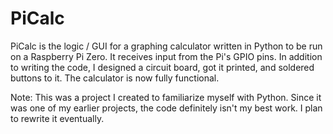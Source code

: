 # PiCalc
PiCalc is the logic / GUI for a graphing calculator written in Python to be run on a Raspberry Pi Zero. It receives input from the Pi's GPIO pins. In addition to writing the code, I designed a circuit board, got it printed, and soldered buttons to it. The calculator is now fully functional.

Note: This was a project I created to familiarize myself with Python. Since it was one of my earlier projects, the code definitely isn't my best work. I plan to rewrite it eventually.
